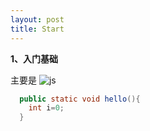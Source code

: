 ```yaml
---
layout: post
title: Start
---
```

**1、入门基础**

  主要是
  ![js](http://joutaojian.github.io/public/1.jpg)

```java
  public static void hello(){
    int i=0;
  }
```
